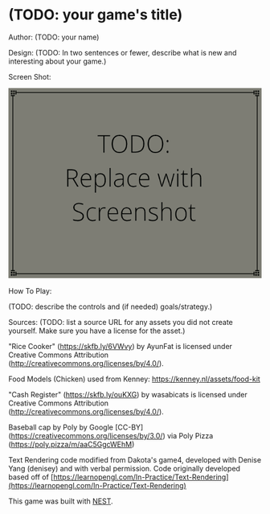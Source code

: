 # (TODO: your game's title)

Author: (TODO: your name)

Design: (TODO: In two sentences or fewer, describe what is new and interesting about your game.)

Screen Shot:

![Screen Shot](screenshot.png)

How To Play:

(TODO: describe the controls and (if needed) goals/strategy.)

Sources: (TODO: list a source URL for any assets you did not create yourself. Make sure you have a license for the asset.)

"Rice Cooker" (https://skfb.ly/6VWvy) by AyunFat is licensed under Creative Commons Attribution (http://creativecommons.org/licenses/by/4.0/).

Food Models (Chicken) used from Kenney: https://kenney.nl/assets/food-kit

"Cash Register" (https://skfb.ly/ouKXG) by wasabicats is licensed under Creative Commons Attribution (http://creativecommons.org/licenses/by/4.0/).

Baseball cap by Poly by Google [CC-BY] (https://creativecommons.org/licenses/by/3.0/) via Poly Pizza (https://poly.pizza/m/aaC5GgcWEhM)

Text Rendering code modified from Dakota's game4, developed with Denise Yang (denisey) and with
verbal permission. Code originally developed based off of
[https://learnopengl.com/In-Practice/Text-Rendering](https://learnopengl.com/In-Practice/Text-Rendering)

This game was built with [NEST](NEST.md).

